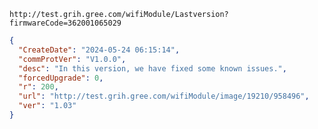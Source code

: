 `http://test.grih.gree.com/wifiModule/Lastversion?firmwareCode=362001065029`

```json
{
  "CreateDate": "2024-05-24 06:15:14",
  "commProtVer": "V1.0.0",
  "desc": "In this version, we have fixed some known issues.",
  "forcedUpgrade": 0,
  "r": 200,
  "url": "http://test.grih.gree.com/wifiModule/image/19210/958496",
  "ver": "1.03"
}
```